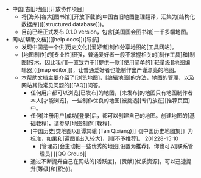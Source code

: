 - 中国[古旧地图][开放协作项目]
    - 将[海外]各大[图书馆][开放下载]的中国古旧地图整理翻译，汇集为[结构化数据库]([[structured database]])。
    - 目前已经正式发布 0.1.0 version，包含[美国国会图书馆]一千多幅地图。
- 网站[帮助文档]([[help docs]])[导航]
    - 发现中国是一个供[历史文化][爱好者]制作分享地图的[工具网站]。
    - [地图制作]的[专业性]很强，普通爱好者一般不掌握相关的[制作工具]和[制图]技术，因此我们[一直致力于][提供一款][使用简单的][轻量级][地图编辑器]([[map editor]])，让普通爱好者也能制作出严谨漂亮的地图。 
    - 本帮助文档主要介绍了[浏览地图]，[编辑地图]的方法，地图的管理、以及网站其他常见问题的[[FAQ]]问答。
        - 任何用户都可以浏览[已发布]的地图，[未发布]的地图只有地图制作者本人[才能浏览]，一些制作优良的地图[被挑选][专门放在][推荐页面]中。
        - 任何[注册用户]成功[登录]后，都可以创建自己的地图。创建地图的[基础教程]，请参见[地图制作][教程]。 
        - [中国历史]类地图以[[谭其骧 (Tan Qixiang)]]《[中国历史地图集]》为标准，如果和[谭图][出入较大]，则[不予推荐]。
201228-15:10
            - [管理员]会主动把一些优秀的地图[设置为推荐]，你也可以[联系管理员] [[QQ Group]]
        - 通过不断提升自己在网站的[活跃度]，[贡献][优质资源]，可以迅速提升[等级]和[积分]。
